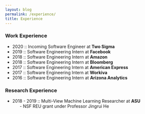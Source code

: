 ```yaml
---
layout: blog
permalink: /experience/
title: Experience
---
```


### Work Experience
<ul>
    <li> 2020 :: Incoming Software Engineer at <b>Two Sigma</b></li>
    <li> 2019 :: Software Engineering Intern at <b>Facebook</b></li>
    <li> 2018 :: Software Engineering Intern at <b>Amazon</b></li>
    <li> 2018 :: Software Engineering Intern at <b>Bloomberg</b></li>
    <li> 2017 :: Software Engineering Intern at <b>American Express</b></li>
    <li> 2017 :: Software Engineering Intern at <b>Workiva</b></li>
    <li> 2016 :: Software Engineering Intern at <b>Arizona Analytics</b></li>
</ul>

### Research Experience
<ul>
    <li> 2018 - 2019 :: Multi-View Machine Learning Researcher at <b>ASU</b>
        <ul>
            - NSF REU grant under Professor Jingrui He
        </ul>
    </li>
</ul>